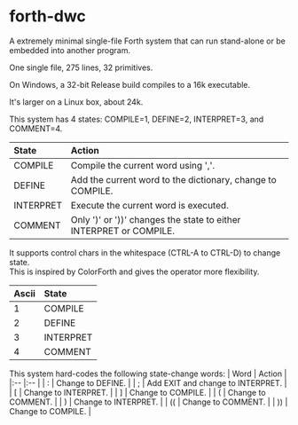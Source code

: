 # forth-dwc

A extremely minimal single-file Forth system that can run stand-alone or be embedded into another program.

One single file, 275 lines, 32 primitives.

On Windows, a 32-bit Release build compiles to a 16k executable.

It's larger on a Linux box, about 24k.

This system has 4 states: COMPILE=1, DEFINE=2, INTERPRET=3, and COMMENT=4.

| State     | Action |
|:--        |:-- |
| COMPILE   | Compile the current word using ','. |
| DEFINE    | Add the current word to the dictionary, change to COMPILE. |
| INTERPRET | Execute the current word is executed. |
| COMMENT   | Only ')' or '))' changes the state to either INTERPRET or COMPILE. |

It supports control chars in the whitespace (CTRL-A to CTRL-D) to change state.<br/>
This is inspired by ColorForth and gives the operator more flexibility.

| Ascii | State |
|:--    |:-- |
| 1     | COMPILE   |
| 2     | DEFINE    |
| 3     | INTERPRET |
| 4     | COMMENT   |

This system hard-codes the following state-change words:
| Word | Action |
|:--   |:-- |
| :    | Change to DEFINE. |
| ;    | Add EXIT and change to INTERPRET. |
| [    | Change to INTERPRET. |
| ]    | Change to COMPILE. |
| (    | Change to COMMENT. |
| )    | Change to INTERPRET. |
| ((   | Change to COMMENT. |
| ))   | Change to COMPILE. |
